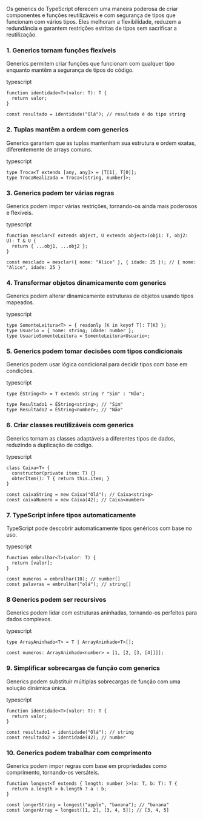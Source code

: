
Os generics do TypeScript oferecem uma maneira poderosa de criar componentes e funções reutilizáveis e com segurança de tipos que funcionam com vários tipos. Eles melhoram a flexibilidade, reduzem a redundância e garantem restrições estritas de tipos sem sacrificar a reutilização.

### **1. Generics tornam funções flexíveis** 
Generics permitem criar funções que funcionam com qualquer tipo enquanto mantêm a segurança de tipos do código.
    

typescript

```
function identidade<T>(valor: T): T {
  return valor;
}

const resultado = identidade("Olá"); // resultado é do tipo string
```

###  **2. Tuplas mantêm a ordem com generics** 
Generics garantem que as tuplas mantenham sua estrutura e ordem exatas, diferentemente de arrays comuns.
    

typescript

```
type Troca<T extends [any, any]> = [T[1], T[0]];
type TrocaRealizada = Troca<[string, number]>;
```

###  **3. Generics podem ter várias regras**
Generics podem impor várias restrições, tornando-os ainda mais poderosos e flexíveis.
    

typescript

```
function mesclar<T extends object, U extends object>(obj1: T, obj2: U): T & U {
  return { ...obj1, ...obj2 };
}

const mesclado = mesclar({ nome: "Alice" }, { idade: 25 }); // { nome: "Alice", idade: 25 }
```

### **4. Transformar objetos dinamicamente com generics** 
Generics podem alterar dinamicamente estruturas de objetos usando tipos mapeados.
    

typescript

```
type SomenteLeitura<T> = { readonly [K in keyof T]: T[K] };
type Usuario = { nome: string; idade: number };
type UsuarioSomenteLeitura = SomenteLeitura<Usuario>;
```

###  **5. Generics podem tomar decisões com tipos condicionais** 
Generics podem usar lógica condicional para decidir tipos com base em condições.
    

typescript

```
type ÉString<T> = T extends string ? "Sim" : "Não";

type Resultado1 = ÉString<string>; // "Sim"
type Resultado2 = ÉString<number>; // "Não"
```

### **6. Criar classes reutilizáveis com generics** 
Generics tornam as classes adaptáveis a diferentes tipos de dados, reduzindo a duplicação de código.
    

typescript

```
class Caixa<T> {
  constructor(private item: T) {}
  obterItem(): T { return this.item; }
}

const caixaString = new Caixa("Olá"); // Caixa<string>
const caixaNumero = new Caixa(42); // Caixa<number>
```

### **7. TypeScript infere tipos automaticamente** 
TypeScript pode descobrir automaticamente tipos genéricos com base no uso.
    

typescript

```
function embrulhar<T>(valor: T) {
  return [valor];
}

const numeros = embrulhar(10); // number[]
const palavras = embrulhar("olá"); // string[]
```

### **8 Generics podem ser recursivos** 
Generics podem lidar com estruturas aninhadas, tornando-os perfeitos para dados complexos.
    

typescript

```
type ArrayAninhado<T> = T | ArrayAninhado<T>[];

const numeros: ArrayAninhado<number> = [1, [2, [3, [4]]]];
```

### **9. Simplificar sobrecargas de função com generics**
Generics podem substituir múltiplas sobrecargas de função com uma solução dinâmica única.
    

typescript

```
function identidade<T>(valor: T): T {
  return valor;
}

const resultado1 = identidade("Olá"); // string
const resultado2 = identidade(42); // number
```

### **10. Generics podem trabalhar com comprimento**
Generics podem impor regras com base em propriedades como comprimento, tornando-os versáteis.
```
function longest<T extends { length: number }>(a: T, b: T): T {
  return a.length > b.length ? a : b;
}

const longerString = longest("apple", "banana"); // "banana"
const longerArray = longest([1, 2], [3, 4, 5]); // [3, 4, 5]
```

